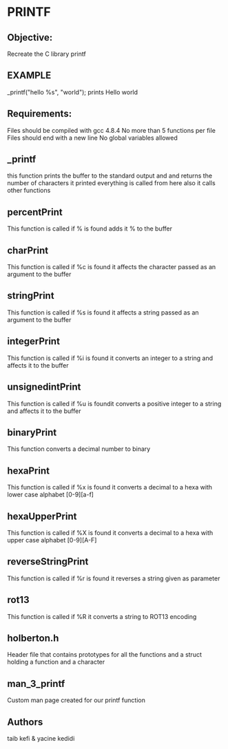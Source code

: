 # PRINTF
## Objective:
Recreate the C library printf
## EXAMPLE
_printf("hello %s", "world");
prints Hello world
## Requirements:
Files should be compiled with gcc 4.8.4
No more than 5 functions per file
Files should end with a new line
No global variables allowed
## _printf
this function prints the buffer to the standard output and and returns the number of characters it printed everything is called from here also it calls other functions
## percentPrint
This function is called if % is found adds it % to the buffer
## charPrint
This function is called if %c is found it affects the character passed as an argument to the buffer
## stringPrint
This function is called if %s is found it affects a string passed as an argument to the buffer
## integerPrint
This function is called if %i is found it converts an integer to a string and affects it to the buffer
## unsignedintPrint
This function is called if %u is foundit  converts a positive integer to a string and affects it to the buffer
## binaryPrint
This function converts a decimal number to binary
## hexaPrint
This function is called if %x is found it converts a decimal to a hexa with lower case alphabet [0-9][a-f]
## hexaUpperPrint
This function is called if %X is found it converts a decimal to a hexa with upper case alphabet [0-9][A-F]
## reverseStringPrint
This function is called if %r is found it reverses a string given as parameter
## rot13
This function is called if %R it converts a string to ROT13 encoding
## holberton.h
Header file that contains prototypes for all the functions and a struct holding a function and a character
## man_3_printf
Custom man page created for our printf function
## Authors
taib kefi & yacine kedidi
